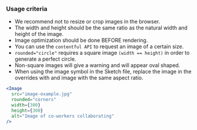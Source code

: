 ### Usage criteria

- We recommend not to resize or crop images in the browser.
- The width and height should be the same ratio as the natural width and height of the image.
- Image optimization should be done BEFORE rendering.
- You can use the `contentful API` to request an image of a certain size.
- `rounded="circle"` requires a square image `(width == height)` in order to generate a perfect circle.
- Non-square images will give a warning and will appear oval shaped.
- When using the image symbol in the Sketch file, replace the image in the overrides with and image with the same aspect ratio.

```jsx
<Image
  src="image-example.jpg"
  rounded="corners"
  width={300}
  height={300}
  alt="Image of co-workers collaborating"
/>
```
